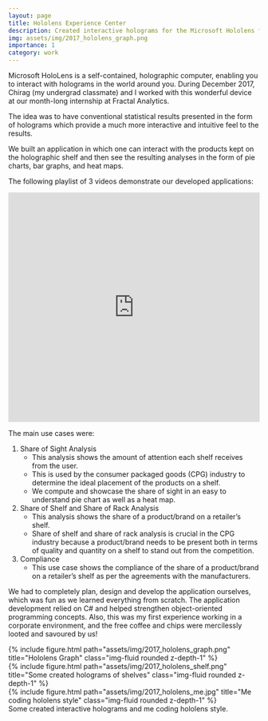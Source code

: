 ```yaml
---
layout: page
title: Hololens Experience Center
description: Created interactive holograms for the Microsoft Hololens for Fractal Analytics.
img: assets/img/2017_hololens_graph.png
importance: 1
category: work
---
```


Microsoft HoloLens is a self-contained, holographic computer, enabling you to interact with holograms in the world around you. During December 2017, Chirag (my undergrad classmate) and I worked with this wonderful device at our month-long internship at Fractal Analytics.

The idea was to have conventional statistical results presented in the form of holograms which provide a much more interactive and intuitive feel to the results.

We built an application in which one can interact with the products kept on the holographic shelf and then see the resulting analyses in the form of pie charts, bar graphs, and heat maps.

The following playlist of 3 videos demonstrate our developed applications:

<iframe width="100%" height="460" src="https://www.youtube.com/embed/kqTtZ8AHBgA" title="YouTube video player" frameborder="0" allow="accelerometer; autoplay; clipboard-write; encrypted-media; gyroscope; picture-in-picture" allowfullscreen></iframe>



The main use cases were:

1. Share of Sight Analysis
    * This analysis shows the amount of attention each shelf receives from the user.
    * This is used by the consumer packaged goods (CPG) industry to determine the ideal placement of the products on a shelf.
    * We compute and showcase the share of sight in an easy to understand pie chart as well as a heat map.
2. Share of Shelf and Share of Rack Analysis
    * This analysis shows the share of a product/brand on a retailer’s shelf.
    * Share of shelf and share of rack analysis is crucial in the CPG industry because a product/brand needs to be present both in terms of quality and quantity on a shelf to stand out from the competition.
3. Compliance
    * This use case shows the compliance of the share of a product/brand on a retailer’s shelf as per the agreements with the manufacturers.

We had to completely plan, design and develop the application ourselves, which was fun as we learned everything from scratch. The application development relied on C# and helped strengthen object-oriented programming concepts. Also, this was my first experience working in a corporate environment, and the free coffee and chips were mercilessly looted and savoured by us!


<div class="row">
    <div class="col-sm mt-3 mt-md-0">
        {% include figure.html path="assets/img/2017_hololens_graph.png" title="Hololens Graph" class="img-fluid rounded z-depth-1" %}
    </div>
    <div class="col-sm mt-3 mt-md-0">
        {% include figure.html path="assets/img/2017_hololens_shelf.png" title="Some created holograms of shelves" class="img-fluid rounded z-depth-1" %}
    </div>
    <div class="col-sm mt-3 mt-md-0">
        {% include figure.html path="assets/img/2017_hololens_me.jpg" title="Me coding hololens style" class="img-fluid rounded z-depth-1" %}
    </div>
</div>
<div class="caption">
    Some created interactive holograms and me coding hololens style.
</div>
